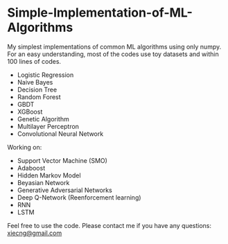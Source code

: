 # Simple-Implementation-of-ML-Algorithms
My simplest implementations of common ML algorithms using only numpy.
For an easy understanding, most of the codes use toy datasets and within 100 lines of codes.

* Logistic Regression
* Naive Bayes
* Decision Tree
* Random Forest
* GBDT
* XGBoost
* Genetic Algorithm
* Multilayer Perceptron
* Convolutional Neural Network

Working on:
* Support Vector Machine (SMO)
* Adaboost
* Hidden Markov Model
* Beyasian Network
* Generative Adversarial Networks
* Deep Q-Network (Reenforcement learning)
* RNN
* LSTM

Feel free to use the code. Please contact me if you have any questions: xiecng@gmail.com